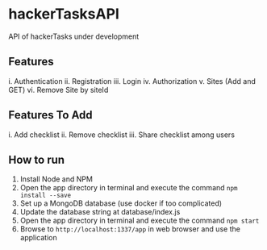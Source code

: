# hackerTasksAPI
API of hackerTasks under development

## Features
i. Authentication
ii. Registration
iii. Login
iv. Authorization
v. Sites (Add and GET)
vi. Remove Site by siteId

## Features To Add

i. Add checklist
ii. Remove checklist
iii. Share checklist among users


## How to run
1. Install Node and NPM
1. Open the app directory in terminal and execute the command `npm install --save`
1. Set up a MongoDB database (use docker if too complicated)
1. Update the database string at database/index.js 
1. Open the app directory in terminal and execute the command `npm start`
1. Browse to `http://localhost:1337/app` in web browser and use the application
